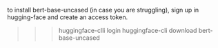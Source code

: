 to install bert-base-uncased (in case you are struggling),
sign up in hugging-face and create an access token.

>>> huggingface-clli login
>>> huggingface-cli download bert-base-uncased